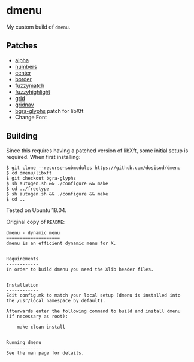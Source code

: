 # dmenu

My custom build of `dmenu`.

## Patches

* [alpha](https://tools.suckless.org/dmenu/patches/alpha/)
* [numbers](https://tools.suckless.org/dmenu/patches/numbers/)
* [center](https://tools.suckless.org/dmenu/patches/center/)
* [border](https://tools.suckless.org/dmenu/patches/border/)
* [fuzzymatch](https://tools.suckless.org/dmenu/patches/fuzzymatch/)
* [fuzzyhighlight](https://tools.suckless.org/dmenu/patches/fuzzyhighlight/)
* [grid](https://tools.suckless.org/dmenu/patches/grid/)
* [gridnav](https://tools.suckless.org/dmenu/patches/gridnav/)
* [bgra-glyphs](https://gitlab.freedesktop.org/mawww/libxft.git) patch for libXft
* Change Font

## Building

Since this requires having a patched version of libXft, some initial setup is
required. When first installing:

```
$ git clone --recurse-submodules https://github.com/dosisod/dmenu
$ cd dmenu/libxft
$ git checkout bgra-glyphs
$ sh autogen.sh && ./configure && make
$ cd ../freetype
$ sh autogen.sh && ./configure && make
$ cd ..
```

Tested on Ubuntu 18.04.


Original copy of `README`:

```
dmenu - dynamic menu
====================
dmenu is an efficient dynamic menu for X.


Requirements
------------
In order to build dmenu you need the Xlib header files.


Installation
------------
Edit config.mk to match your local setup (dmenu is installed into
the /usr/local namespace by default).

Afterwards enter the following command to build and install dmenu
(if necessary as root):

    make clean install


Running dmenu
-------------
See the man page for details.
```
